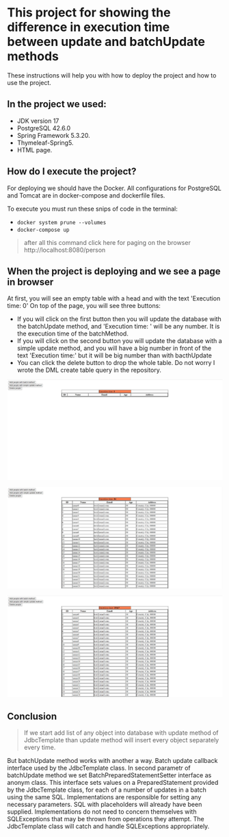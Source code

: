 # This project for showing the difference in execution time between update and batchUpdate methods
These instructions will help you with how to deploy the project and how to use the project.

## In the project we used:
- JDK version 17
- PostgreSQL 42.6.0
- Spring Framework 5.3.20.
- Thymeleaf-Spring5.
- HTML page. 

## How do I execute the project?
For deploying we should have the Docker. 
All configurations for PostgreSQL and Tomcat are in docker-compose and dockerfile files.

To execute you must run these snips of code in the terminal:
- `docker system prune --volumes`
- `docker-compose up`
 > after all this command click here for paging on the browser http://localhost:8080/person

## When the project is deploying and we see a page in browser
At first, you will see an empty table with a head and with the text 'Execution time: 0'
On top of the page, you will see three buttons:
- If you will click on the first button then you will update the database with the batchUpdate method, and 'Execution time: ' will be any number.
It is the execution time of the batchMethod.
- If you will click on the second button you will update the database with a simple update method, and you will have a big number 
in front of the text 'Execution time:' but it will be big number than with bacthUpdate
- You can click the delete button to drop the whole table. Do not worry I wrote the DML create table query in the repository.

![Start page](src/main/webapp/resources/images/startPage.jpg)

![When I clicked the batchUpdate and the result was 84 nanosecond](src/main/webapp/resources/images/withBatchUpdate.jpg)

![When I clicked the simple uddate method my result was 15647 nanosecond](src/main/webapp/resources/images/withSimpleUpdate.jpg)

## Conclusion 
> If we start add list of any object into database with update method of JdbcTemplate than update method will insert every object separately every time.

But batchUpdate method works with another a way. 
Batch update callback interface used by the JdbcTemplate class.
In second parametr of batchUpdate method we set BatchPreparedStatementSetter interface as anonym class.
This interface sets values on a PreparedStatement provided by the JdbcTemplate class, 
for each of a number of updates in a batch using the same SQL. 
Implementations are responsible for setting any necessary parameters. SQL with placeholders will already have been supplied.
Implementations do not need to concern themselves with SQLExceptions that may be thrown from operations they attempt. 
The JdbcTemplate class will catch and handle SQLExceptions appropriately.
